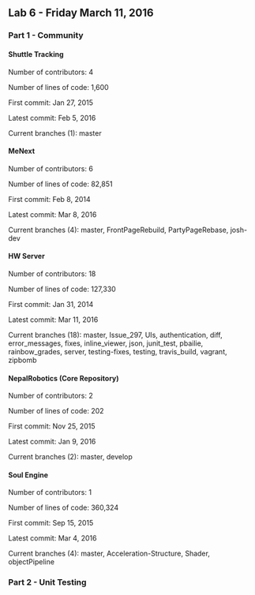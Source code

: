 ## Lab 6 - Friday March 11, 2016



### Part 1 - Community


#### Shuttle Tracking

Number of contributors:  4

Number of lines of code:  1,600

First commit:  Jan 27, 2015

Latest commit:  Feb 5, 2016

Current branches (1):  master


#### MeNext

Number of contributors:  6

Number of lines of code:  82,851

First commit:  Feb 8, 2014

Latest commit:  Mar 8, 2016

Current branches (4):  master, FrontPageRebuild, PartyPageRebase, josh-dev


#### HW Server

Number of contributors:  18

Number of lines of code:  127,330

First commit:  Jan 31, 2014

Latest commit:  Mar 11, 2016

Current branches (18):  master, Issue_297, UIs, authentication, diff,
error_messages, fixes, inline_viewer, json, junit_test, pbailie,
rainbow_grades, server, testing-fixes, testing, travis_build, vagrant, zipbomb


#### NepalRobotics (Core Repository)

Number of contributors:  2

Number of lines of code:  202

First commit:  Nov 25, 2015

Latest commit:  Jan 9, 2016

Current branches (2):  master, develop


#### Soul Engine

Number of contributors:  1

Number of lines of code:  360,324

First commit:  Sep 15, 2015

Latest commit:  Mar 4, 2016

Current branches (4):  master, Acceleration-Structure, Shader, objectPipeline



### Part 2 - Unit Testing
